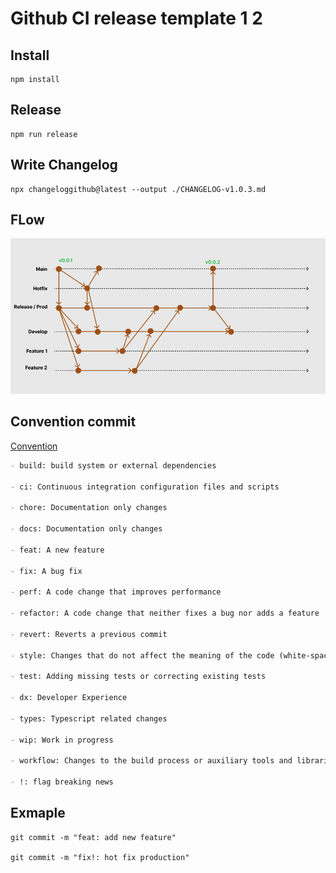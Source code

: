 # Github CI release template 1 2


## Install

```
npm install
```

## Release

```
npm run release
```

## Write Changelog

```
npx changeloggithub@latest --output ./CHANGELOG-v1.0.3.md
```

## FLow

![](public/flow2.png)


## Convention commit
[Convention](https://www.conventionalcommits.org/en/v1.0.0/#examples)

```md
- build: build system or external dependencies

- ci: Continuous integration configuration files and scripts

- chore: Documentation only changes

- docs: Documentation only changes

- feat: A new feature

- fix: A bug fix

- perf: A code change that improves performance

- refactor: A code change that neither fixes a bug nor adds a feature

- revert: Reverts a previous commit

- style: Changes that do not affect the meaning of the code (white-space, formatting, missing semi-colons, etc)

- test: Adding missing tests or correcting existing tests

- dx: Developer Experience

- types: Typescript related changes

- wip: Work in progress

- workflow: Changes to the build process or auxiliary tools and libraries such as documentation generation

- !: flag breaking news
```

## Exmaple

```
git commit -m "feat: add new feature"

git commit -m "fix!: hot fix production"
```
